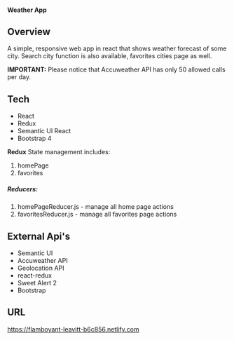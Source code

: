 #### **Weather App**

## Overview

A simple, responsive web app in react that shows weather forecast of some city.
Search city function is also available, favorites cities page as well.

**IMPORTANT:** Please notice that Accuweather API has only 50 allowed calls per day.



## Tech
* React
* Redux
* Semantic UI React
* Bootstrap 4

**Redux**
State management includes:
1. homePage
2. favorites

##### Reducers:
1. homePageReducer.js - manage all home page actions
2. favoritesReducer.js - manage all favorites page actions



## External Api's
* Semantic UI
* Accuweather API
* Geolocation API
* react-redux
* Sweet Alert 2
* Bootstrap


## URL ##
https://flamboyant-leavitt-b6c856.netlify.com


